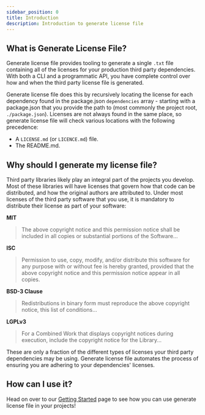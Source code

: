 ```yaml
---
sidebar_position: 0
title: Introduction
description: Introduction to generate license file
---
```


## What is Generate License File?

Generate license file provides tooling to generate a single `.txt` file containing all of the licenses for your production third party dependencies. With both a CLI and a programmatic API, you have complete control over how and when the third party license file is generated.

Generate license file does this by recursively locating the license for each dependency found in the package.json `dependencies` array - starting with a package.json that you provide the path to (most commonly the project root, `./package.json`). Licenses are not always found in the same place, so generate license file will check various locations with the following precedence:

- A `LICENSE.md` (or `LICENCE.md`) file.
- The README.md.

## Why should I generate my license file?

Third party libraries likely play an integral part of the projects you develop. Most of these libraries will have licenses that govern how that code can be distributed, and how the original authors are attributed to. Under most licenses of the third party software that you use, it is mandatory to distribute their license as part of your software:

**MIT**

> The above copyright notice and this permission notice shall be included in all copies or substantial portions of the Software...

**ISC**

> Permission to use, copy, modify, and/or distribute this software for any purpose with or without fee is hereby granted, provided that the above copyright notice and this permission notice appear in all copies.

**BSD-3 Clause**

> Redistributions in binary form must reproduce the above copyright notice, this list of conditions...

**LGPLv3**

> For a Combined Work that displays copyright notices during execution, include the copyright notice for the Library...

These are only a fraction of the different types of licenses your third party dependencies may be using. Generate license file automates the process of ensuring you are adhering to your dependencies' licenses.

## How can I use it?

Head on over to our [Getting Started](intro/getting-started) page to see how you can use generate license file in your projects!
